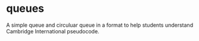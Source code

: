 # queues
A simple queue and circuluar queue in a format to help students understand Cambridge International pseudocode.
